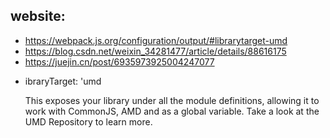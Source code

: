 ## website:
* https://webpack.js.org/configuration/output/#librarytarget-umd
* https://blog.csdn.net/weixin_34281477/article/details/88616175
* https://juejin.cn/post/6935973925004247077

- ibraryTarget: 'umd
    
    This exposes your library under all the module definitions, allowing it to work with CommonJS, AMD and as a global variable. Take a look at the UMD Repository to learn more.